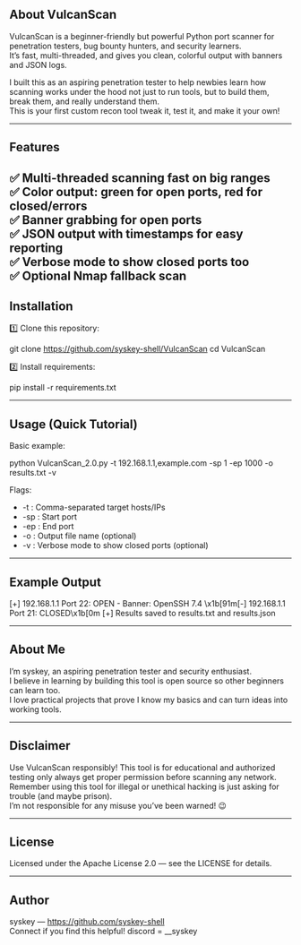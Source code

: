 ##  About VulcanScan

VulcanScan is a beginner-friendly but powerful Python port scanner for penetration testers, bug bounty hunters, and security learners.  
It’s fast, multi-threaded, and gives you clean, colorful output with banners and JSON logs.

I built this as an aspiring penetration tester to help newbies learn how scanning works under the hood 
not just to run tools, but to build them, break them, and really understand them.  
This is your first custom recon tool tweak it, test it, and make it your own!

---

## Features

✅ Multi-threaded scanning fast on big ranges  
✅ Color output: green for open ports, red for closed/errors  
✅ Banner grabbing for open ports  
✅ JSON output with timestamps for easy reporting  
✅ Verbose mode to show closed ports too  
✅ Optional Nmap fallback scan  
---

## Installation

1️⃣ Clone this repository:

git clone https://github.com/syskey-shell/VulcanScan
cd VulcanScan

2️⃣ Install requirements:

pip install -r requirements.txt

---

## Usage (Quick Tutorial)

Basic example:

python VulcanScan_2.0.py -t 192.168.1.1,example.com -sp 1 -ep 1000 -o results.txt -v

Flags:
- -t : Comma-separated target hosts/IPs
- -sp : Start port
- -ep : End port
- -o : Output file name (optional)
- -v : Verbose mode to show closed ports (optional)

---

##  Example Output

[+] 192.168.1.1 Port 22: OPEN - Banner: OpenSSH 7.4
\\x1b[91m[-] 192.168.1.1 Port 21: CLOSED\\x1b[0m
[+] Results saved to results.txt and results.json

---

##  About Me

I’m syskey, an aspiring penetration tester and security enthusiast.  
I believe in learning by building this tool is open source so other beginners can learn too.  
I love practical projects that prove I know my basics and can turn ideas into working tools.

---

## Disclaimer

Use VulcanScan responsibly! This tool is for educational and authorized testing only always get proper permission before scanning any network.  
Remember using this tool for illegal or unethical hacking is just asking for trouble (and maybe prison).  
I’m not responsible for any misuse you’ve been warned! 😉

---

##  License

Licensed under the Apache License 2.0 — see the LICENSE for details.

---

## Author

syskey — https://github.com/syskey-shell  
Connect if you find this helpful!
discord = __syskey


